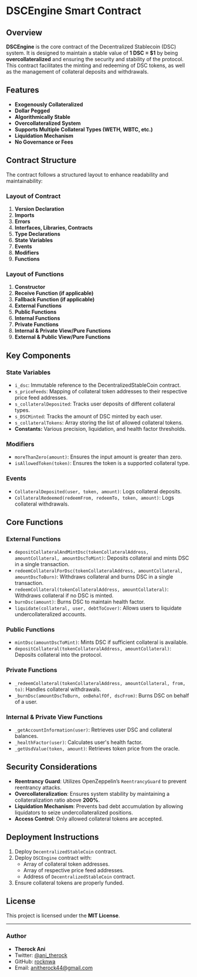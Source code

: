 # DSCEngine Smart Contract

## Overview
**DSCEngine** is the core contract of the Decentralized Stablecoin (DSC) system. It is designed to maintain a stable value of **1 DSC = $1** by being **overcollateralized** and ensuring the security and stability of the protocol. This contract facilitates the minting and redeeming of DSC tokens, as well as the management of collateral deposits and withdrawals.

## Features
- **Exogenously Collateralized**
- **Dollar Pegged**
- **Algorithmically Stable**
- **Overcollateralized System**
- **Supports Multiple Collateral Types (WETH, WBTC, etc.)**
- **Liquidation Mechanism**
- **No Governance or Fees**

## Contract Structure
The contract follows a structured layout to enhance readability and maintainability:

### **Layout of Contract**
1. **Version Declaration**
2. **Imports**
3. **Errors**
4. **Interfaces, Libraries, Contracts**
5. **Type Declarations**
6. **State Variables**
7. **Events**
8. **Modifiers**
9. **Functions**

### **Layout of Functions**
1. **Constructor**
2. **Receive Function (if applicable)**
3. **Fallback Function (if applicable)**
4. **External Functions**
5. **Public Functions**
6. **Internal Functions**
7. **Private Functions**
8. **Internal & Private View/Pure Functions**
9. **External & Public View/Pure Functions**

## **Key Components**

### **State Variables**
- `i_dsc`: Immutable reference to the DecentralizedStableCoin contract.
- `s_priceFeeds`: Mapping of collateral token addresses to their respective price feed addresses.
- `s_collateralDeposited`: Tracks user deposits of different collateral types.
- `s_DSCMinted`: Tracks the amount of DSC minted by each user.
- `s_collateralTokens`: Array storing the list of allowed collateral tokens.
- **Constants:** Various precision, liquidation, and health factor thresholds.

### **Modifiers**
- `moreThanZero(amount)`: Ensures the input amount is greater than zero.
- `isAllowedToken(token)`: Ensures the token is a supported collateral type.

### **Events**
- `CollateralDeposited(user, token, amount)`: Logs collateral deposits.
- `CollateralRedeemed(redeemFrom, redeemTo, token, amount)`: Logs collateral withdrawals.

## **Core Functions**

### **External Functions**
- `depositCollateralAndMintDsc(tokenCollateralAddress, amountCollateral, amountDscToMint)`: Deposits collateral and mints DSC in a single transaction.
- `redeemCollateralForDsc(tokenCollateralAddress, amountCollateral, amountDscToBurn)`: Withdraws collateral and burns DSC in a single transaction.
- `redeemCollateral(tokenCollateralAddress, amountCollateral)`: Withdraws collateral if no DSC is minted.
- `burnDsc(amount)`: Burns DSC to maintain health factor.
- `liquidate(collateral, user, debtToCover)`: Allows users to liquidate undercollateralized accounts.

### **Public Functions**
- `mintDsc(amountDscToMint)`: Mints DSC if sufficient collateral is available.
- `depositCollateral(tokenCollateralAddress, amountCollateral)`: Deposits collateral into the protocol.

### **Private Functions**
- `_redeemCollateral(tokenCollateralAddress, amountCollateral, from, to)`: Handles collateral withdrawals.
- `_burnDsc(amountDscToBurn, onBehalfOf, dscFrom)`: Burns DSC on behalf of a user.

### **Internal & Private View Functions**
- `_getAccountInformation(user)`: Retrieves user DSC and collateral balances.
- `_healthFactor(user)`: Calculates user's health factor.
- `_getUsdValue(token, amount)`: Retrieves token price from the oracle.

## **Security Considerations**
- **Reentrancy Guard**: Utilizes OpenZeppelin’s `ReentrancyGuard` to prevent reentrancy attacks.
- **Overcollateralization**: Ensures system stability by maintaining a collateralization ratio above **200%**.
- **Liquidation Mechanism**: Prevents bad debt accumulation by allowing liquidators to seize undercollateralized positions.
- **Access Control**: Only allowed collateral tokens are accepted.

## **Deployment Instructions**
1. Deploy `DecentralizedStableCoin` contract.
2. Deploy `DSCEngine` contract with:
   - Array of collateral token addresses.
   - Array of respective price feed addresses.
   - Address of `DecentralizedStableCoin` contract.
3. Ensure collateral tokens are properly funded.

## **License**
This project is licensed under the **MIT License**.

---

### **Author**
- **Therock Ani**  
- Twitter: [@ani_therock](https://twitter.com/ani_therock)  
- GitHub: [rocknwa](https://github.com/rocknwa)  
- Email: anitherock44@gmail.com

